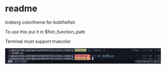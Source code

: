 # readme
Iceberg colortheme for bobthefish

To use this put it in $fish_function_path

Terminal must support truecolor

![image](img.png)